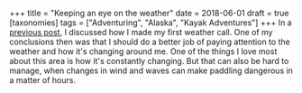 +++
title = "Keeping an eye on the weather"
date = 2018-06-01
draft = true
[taxonomies]
tags = ["Adventuring", "Alaska", "Kayak Adventures"]
+++
In a [previous post](https://heytasha.com/questions/2018/05/ending-a-trip-early/), I discussed how I made my first weather call. One of my conclusions then was that I should do a better job of paying attention to the weather and how it's changing around me. One of the things I love most about this area is how it's constantly changing. But that can also be hard to manage, when changes in wind and waves can make paddling dangerous in a matter of hours.
